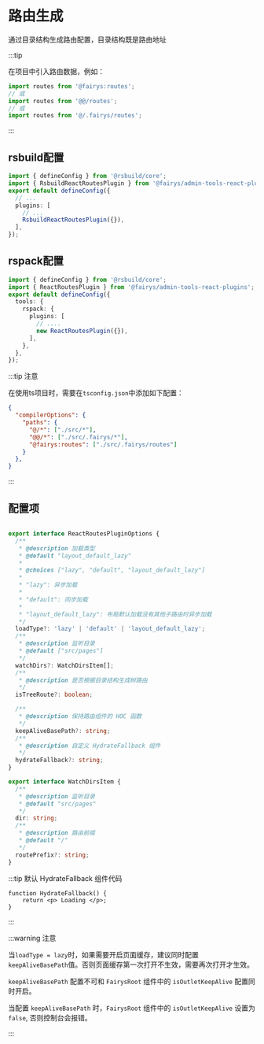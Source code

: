 # 路由生成

通过目录结构生成路由配置，目录结构既是路由地址

:::tip 

在项目中引入路由数据，例如：

```ts
import routes from '@fairys:routes';
// 或
import routes from '@@/routes';
// 或
import routes from '@/.fairys/routes';
```

:::

## rsbuild配置

```ts
import { defineConfig } from '@rsbuild/core';
import { RsbuildReactRoutesPlugin } from '@fairys/admin-tools-react-plugins';
export default defineConfig({
  // ...
  plugins: [
    // ...
    RsbuildReactRoutesPlugin({}),
  ],
});
```

## rspack配置

```ts
import { defineConfig } from '@rsbuild/core';
import { ReactRoutesPlugin } from '@fairys/admin-tools-react-plugins';
export default defineConfig({
  tools: {
    rspack: {
      plugins: [
        // ....
        new ReactRoutesPlugin({}),
      ],
    },
  },
});

```

:::tip 注意

在使用ts项目时，需要在`tsconfig.json`中添加如下配置：

```json
{
  "compilerOptions": {
    "paths": {
      "@/*": ["./src/*"],
      "@@/*": ["./src/.fairys/*"],
      "@fairys:routes": ["./src/.fairys/routes"]
    }
  },
}
```
:::

## 配置项

```ts

export interface ReactRoutesPluginOptions {
  /**
   * @description 加载类型
   * @default "layout_default_lazy"
   *
   * @choices ["lazy", "default", "layout_default_lazy"]
   *
   * "lazy": 异步加载
   *
   * "default": 同步加载
   *
   * "layout_default_lazy": 布局默认加载没有其他子路由时异步加载
   */
  loadType?: 'lazy' | 'default' | 'layout_default_lazy';
  /**
   * @description 监听目录
   * @default ["src/pages"]
   */
  watchDirs?: WatchDirsItem[];
  /**
   * @description 是否根据目录结构生成树路由
   */
  isTreeRoute?: boolean;

  /**
   * @description 保持路由组件的 HOC 函数
   */
  keepAliveBasePath?: string;
  /**
   * @description 自定义 HydrateFallback 组件
   */
  hydrateFallback?: string;
}

export interface WatchDirsItem {
  /**
   * @description 监听目录
   * @default "src/pages"
   */
  dir: string;
  /**
   * @description 路由前缀
   * @default "/"
   */
  routePrefix?: string;
}

```

:::tip 默认 HydrateFallback 组件代码

```tsx
function HydrateFallback() {
    return <p> Loading </p>;
}
```
:::


:::warning 注意

当`loadType = lazy`时，如果需要开启页面缓存，建议同时配置`keepAliveBasePath`值。否则页面缓存第一次打开不生效，需要再次打开才生效。

`keepAliveBasePath` 配置不可和 `FairysRoot` 组件中的 `isOutletKeepAlive` 配置同时开启。

当配置 `keepAliveBasePath` 时，`FairysRoot` 组件中的 `isOutletKeepAlive` 设置为 `false`, 否则控制台会报错。

:::
